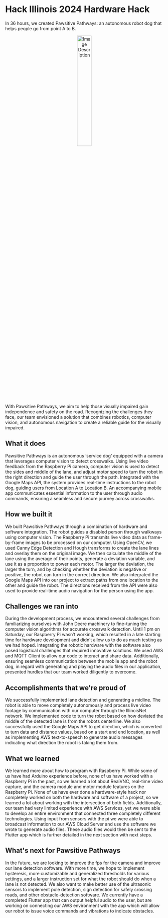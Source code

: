 # Hack Illinois 2024 Hardware Hack 
In 36 hours, we created Pawsitive Pathways: an autonomous robot dog that helps people go from point A to B.
<div align="center">
    <img src="https://cdn.discordapp.com/attachments/821034983811448887/1211292780878626876/IMG_1079.jpg?ex=65edab4f&is=65db364f&hm=e08194c72284f8486d5ff1b0422a9a3d67b89b403517d405253c427926ab4c3e" alt="Image Description" width="30%" height="auto">
</div>
With Pawsitive Pathways, we aim to help those visually impaired gain independence and safety on the road. Recognizing the challenges they face, our team envisioned a solution that combines robotics, computer vision, and autonomous navigation to create a reliable guide for the visually impaired.

## What it does
Pawsitive Pathways is an autonomous ‘service dog’ equipped with a camera that leverages computer vision to detect crosswalks. Using live video feedback from the Raspberry Pi camera, computer vision is used to detect the sides and middle of the lane, and adjust motor speed to turn the robot in the right direction and guide the user through the path.  Integrated with the Google Maps API, the system provides real-time instructions to the robot dog, guiding users from Location A to Location B. An accompanying mobile app communicates essential information to the user through audio commands, ensuring a seamless and secure journey across crosswalks. 

## How we built it 
We built Pawsitive Pathways through a combination of hardware and software integration. The robot guides a disabled person through walkways using computer vision. The Raspberry Pi transmits live video data as frame-by-frame images to be processed on our computer. Using OpenCV, we used Canny Edge Detection and Hough transforms to create the lane lines and overlay them on the original image. We then calculate the middle of the lane using the average of their points, generate a deviation variable, and use it as a proportion to power each motor. The larger the deviation, the larger the turn, and by checking whether the deviation is negative or positive, the robot can turn in the correct direction. We also integrated the Google Maps API into our project to extract paths from one location to the other and guide the robot. The directions received from the API were also used to provide real-time audio navigation for the person using the app. 

## Challenges we ran into
During the development process, we encountered several challenges from familiarizing ourselves with John Deere machinery to fine-tuning the computer vision algorithms for accurate crosswalk detection. Until 1 pm on Saturday, our Raspberry Pi wasn’t working, which resulted in a late starting time for hardware development and didn’t allow us to do as much testing as we had hoped. Integrating the robotic hardware with the software also posed logistical challenges that required innovative solutions. We used AWS and MQTT Client to allow our code to interact and share data. Additionally, ensuring seamless communication between the mobile app and the robot dog, in regard with generating and playing the audio files in our application, presented hurdles that our team worked diligently to overcome.

## Accomplishments that we're proud of
We successfully implemented lane detection and generating a midline. The robot is able to move completely autonomously and process live video footage by communication with our computer through the IllinoisNet network. We implemented code to turn the robot based on how deviated the middle of the detected lane is from the robots centerline. We also successfully used the Google Maps API to get direction, which is converted to turn data and distance values, based on a start and end location, as well as implementing AWS text-to-speech to generate audio messages indicating what direction the robot is taking them from. 

## What we learned
We learned more about how to program with Raspberry Pi. While some of us have had Arduino experience before, none of us have worked with a Raspberry Pi in the past, so we learned a lot about RealVNC, real-time video capture, and the camera module and motor module features on the Raspberry Pi. None of us have ever done a hardware-style hack nor completely worked on both the hardware and software of a project, so we learned a lot about working with the intersection of both fields. Additionally, our team had very limited experience with AWS Services, yet we were able to develop an entire environment that connected three completely different technologies. Using input from sensors with the pi we were able to broadcast information to our AWS Cloud Server and use the software we wrote to generate audio files. These audio files would then be sent to the Flutter app which is further detailed in the next section with next steps.

## What's next for Pawsitive Pathways
In the future, we are looking to improve the fps for the camera and improve our lane detection software. With more time, we hope to implement hysteresis, more customizable and generalized thresholds for various settings, and a larger instruction set for what the robot should do when a lane is not detected. We also want to make better use of the ultrasonic sensors to implement pole detection, sign detection for safely crossing roads, and other obstacle-detection software. We currently have a completed Flutter app that can output helpful audio to the user, but are working on connecting our AWS environment with the app which will allow our robot to issue voice commands and vibrations to indicate obstacles. 
